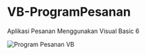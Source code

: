 # VB-ProgramPesanan
Aplikasi Pesanan Menggunakan Visual Basic 6

![Program Pesanan VB](https://github.com/novri3h/VB-KinerjaKaryawan/assets/25641359/413121ba-17c2-4855-944c-5ef179d80959)
